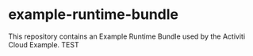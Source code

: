 # example-runtime-bundle

This repository contains an Example Runtime Bundle used by the Activiti Cloud Example.
TEST
